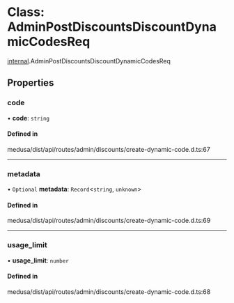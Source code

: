 # Class: AdminPostDiscountsDiscountDynamicCodesReq

[internal](../modules/internal-7.md).AdminPostDiscountsDiscountDynamicCodesReq

## Properties

### code

• **code**: `string`

#### Defined in

medusa/dist/api/routes/admin/discounts/create-dynamic-code.d.ts:67

___

### metadata

• `Optional` **metadata**: `Record`<`string`, `unknown`\>

#### Defined in

medusa/dist/api/routes/admin/discounts/create-dynamic-code.d.ts:69

___

### usage\_limit

• **usage\_limit**: `number`

#### Defined in

medusa/dist/api/routes/admin/discounts/create-dynamic-code.d.ts:68
